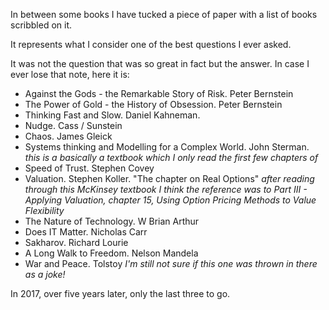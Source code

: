 
In between some books I have tucked a piece of paper with a list of books
scribbled on it.

It represents what I consider one of the best questions I ever asked.

It was not the question that was so great in fact but the answer. In case
I ever lose that note, here it is:

* Against the Gods - the Remarkable Story of Risk. Peter Bernstein
* The Power of Gold - the History of Obsession. Peter Bernstein
* Thinking Fast and Slow. Daniel Kahneman.
* Nudge. Cass / Sunstein
* Chaos. James Gleick
* Systems thinking and Modelling for a Complex World. John Sterman.
  _this is a basically a textbook which I only read the first few chapters of_
* Speed of Trust. Stephen Covey
* Valuation. Stephen Koller. "The chapter on Real Options"
  _after reading through this McKinsey textbook I think the reference was to Part III -
  Applying Valuation, chapter 15, Using Option Pricing Methods to Value Flexibility_
* The Nature of Technology. W Brian Arthur
* Does IT Matter. Nicholas Carr
* Sakharov. Richard Lourie
* A Long Walk to Freedom. Nelson Mandela
* War and Peace. Tolstoy
  _I'm still not sure if this one was thrown in there as a joke!_

In 2017, over five years later, only the last three to go.

